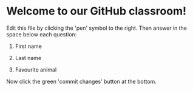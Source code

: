 # Welcome to our GitHub classroom!

Edit this file by clicking the 'pen' symbol to the right.
Then answer in the space below each question:

1. First name

2. Last name

3. Favourite animal


Now click the green 'commit changes' button at the bottom.

